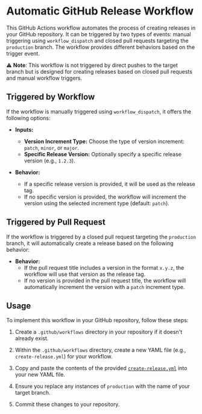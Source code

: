 # Automatic GitHub Release Workflow

This GitHub Actions workflow automates the process of creating releases in your GitHub repository. It can be triggered by two types of events: manual triggering using `workflow_dispatch` and closed pull requests targeting the `production` branch. The workflow provides different behaviors based on the trigger event.

⚠️ **Note**: This workflow is not triggered by direct pushes to the target branch but is designed for creating releases based on closed pull requests and manual workflow triggers.

## Triggered by Workflow

If the workflow is manually triggered using `workflow_dispatch`, it offers the following options:

- **Inputs:**
  - **Version Increment Type:** Choose the type of version increment: `patch`, `minor`, or `major`.
  - **Specific Release Version:** Optionally specify a specific release version (e.g., `1.2.3`).

- **Behavior:**
  - If a specific release version is provided, it will be used as the release tag.
  - If no specific version is provided, the workflow will increment the version using the selected increment type (default: `patch`).

## Triggered by Pull Request

If the workflow is triggered by a closed pull request targeting the `production` branch, it will automatically create a release based on the following behavior:

- **Behavior:**
  - If the pull request title includes a version in the format `x.y.z`, the workflow will use that version as the release tag.
  - If no version is provided in the pull request title, the workflow will automatically increment the version with a `patch` increment type.

## Usage

To implement this workflow in your GitHub repository, follow these steps:

1. Create a `.github/workflows` directory in your repository if it doesn't already exist.

2. Within the `.github/workflows` directory, create a new YAML file (e.g., `create-release.yml`) for your workflow.

3. Copy and paste the contents of the provided [`create-release.yml`](./.github/workflows/create-release.yml) into your new YAML file.

4. Ensure you replace any instances of `production` with the name of your target branch.

5. Commit these changes to your repository.
